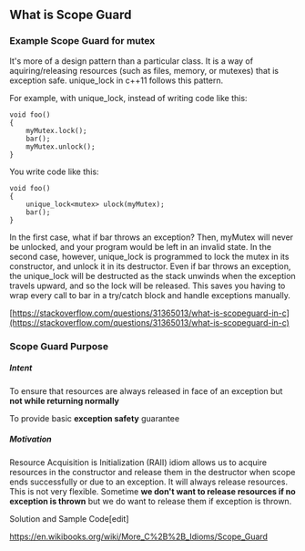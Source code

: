 ## What is Scope Guard

### Example Scope Guard for mutex
It's more of a design pattern than a particular class. It is a way of aquiring/releasing resources \(such as files, memory, or mutexes\) that is exception safe. unique\_lock in c++11 follows this pattern.

For example, with unique\_lock, instead of writing code like this:

```
void foo()
{
    myMutex.lock();
    bar();
    myMutex.unlock();
}
```

You write code like this:

```
void foo()
{
    unique_lock<mutex> ulock(myMutex);
    bar();
}
```

In the first case, what if bar throws an exception? Then, myMutex will never be unlocked, and your program would be left in an invalid state. In the second case, however, unique\_lock is programmed to lock the mutex in its constructor, and unlock it in its destructor. Even if bar throws an exception, the unique\_lock will be destructed as the stack unwinds when the exception travels upward, and so the lock will be released. This saves you having to wrap every call to bar in a try/catch block and handle exceptions manually.

[https://stackoverflow.com/questions/31365013/what-is-scopeguard-in-c](https://stackoverflow.com/questions/31365013/what-is-scopeguard-in-c)

### Scope Guard Purpose

##### Intent
To ensure that resources are always released in face of an exception but __not while returning normally__

To provide basic __exception safety__ guarantee

##### Motivation

Resource Acquisition is Initialization (RAII) idiom allows us to acquire resources in the constructor and release them in the destructor when scope ends successfully or due to an exception. It will always release resources. This is not very flexible. Sometime __we don't want to release resources if no exception is thrown__ but we do want to release them if exception is thrown.

Solution and Sample Code[edit]


https://en.wikibooks.org/wiki/More_C%2B%2B_Idioms/Scope_Guard